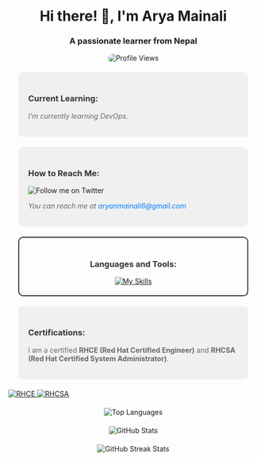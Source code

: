 <h1 align="center">Hi there! 👋, I'm Arya Mainali</h1>
<h3 align="center">A passionate learner from Nepal</h3>

<p align="center" style="margin-bottom: 20px;">
  <img src="https://komarev.com/ghpvc/?username=aryamainali&label=Profile%20views&color=blueviolet&style=flat-square" alt="Profile Views" style="animation: pulse 1.5s infinite; border-radius: 10px;">
</p>

<div align="left" style="background-color: #f0f0f0; padding: 20px; border-radius: 10px; margin: 20px;">
    <h3 style="color: #333;">Current Learning:</h3>
    <p style="color: #666; font-style: italic;">I'm currently learning DevOps.</p>
</div>

<div align="left" style="background-color: #f0f0f0; padding: 20px; border-radius: 10px; margin: 20px;">
    <h3 style="color: #333;">How to Reach Me:</h3>
    <p align="left">
        <a href="https://twitter.com/MNomous" target="_blank" style="text-decoration: none;">
            <img src="https://img.shields.io/twitter/follow/MNomous?logo=twitter&style=for-the-badge" alt="Follow me on Twitter" style="animation: float 2s infinite;">
        </a>
    </p>
    <p style="color: #666; font-style: italic;">You can reach me at <a href="mailto:aryanmainali6@gmail.com" style="color: #007bff; text-decoration: none;">aryanmainali6@gmail.com</a></p>
</div>

<div align="center" style="border: 2px solid #333; padding: 20px; border-radius: 10px; margin: 20px;">
    <h3 style="color: #333;">Languages and Tools:</h3>
    <a href="https://skills.thijs.gg"><img src="https://skills.thijs.gg/icons?i=github,git,linux,express,nodejs,html,css,js,c,py,ansible&theme=dark&perline=6" alt="My Skills"></a>
</div>

<div align="left" style="background-color: #f0f0f0; padding: 20px; border-radius: 10px; margin: 20px;">
    <h3 style="color: #333;">Certifications:</h3>
    <p style="color: #666;">I am a certified <strong>RHCE (Red Hat Certified Engineer)</strong> and <strong>RHCSA (Red Hat Certified System Administrator)</strong>.</p>
</div>
<p align="left">
    <a href="https://www.redhat.com/en/certifications/rhce" target="_blank">
        <img src="https://img.shields.io/badge/Certification-RHCE-red" alt="RHCE">
    </a>
    <a href="https://www.redhat.com/en/certifications/rhcsa" target="_blank">
        <img src="https://img.shields.io/badge/Certification-RHCSA-blue" alt="RHCSA">
    </a>
<p align="center" style="margin-top: 20px; margin-bottom: 20px;">
    <img src="https://github-readme-stats.vercel.app/api/top-langs/?username=aryamainali&layout=compact&theme=radical&hide_border=true" alt="Top Languages">
</p>
</p> 

<p align="center" style="margin-bottom: 20px;">
    <img src="https://github-readme-stats.vercel.app/api?username=aryamainali&show_icons=true&theme=radical&hide_border=true" alt="GitHub Stats">
</p>

<p align="center" style="margin-bottom: 20px;">
    <img src="https://github-readme-streak-stats.herokuapp.com/?user=aryamainali&theme=radical&hide_border=true" alt="GitHub Streak Stats">
</p>
